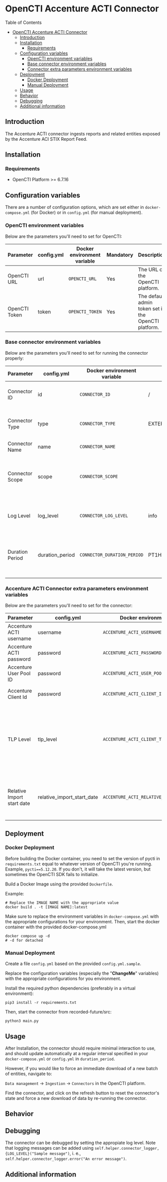 # OpenCTI Accenture ACTI Connector

<!--
General description of the connector
* What it does
* How it works
* Special requirements
* Use case description
* ...
-->

Table of Contents

- [OpenCTI Accenture ACTI Connector](#opencti-accenture-acti-connector)
  - [Introduction](#introduction)
  - [Installation](#installation)
    - [Requirements](#requirements)
  - [Configuration variables](#configuration-variables)
    - [OpenCTI environment variables](#opencti-environment-variables)
    - [Base connector environment variables](#base-connector-environment-variables)
    - [Connector extra parameters environment variables](#connector-extra-parameters-environment-variables)
  - [Deployment](#deployment)
    - [Docker Deployment](#docker-deployment)
    - [Manual Deployment](#manual-deployment)
  - [Usage](#usage)
  - [Behavior](#behavior)
  - [Debugging](#debugging)
  - [Additional information](#additional-information)

## Introduction

The Accenture ACTI connector ingests reports and related entities exposed by the Accenture ACI STIX Report Feed.

## Installation

### Requirements

- OpenCTI Platform >= 6.7.16

## Configuration variables

There are a number of configuration options, which are set either in `docker-compose.yml` (for Docker) or
in `config.yml` (for manual deployment).

### OpenCTI environment variables

Below are the parameters you'll need to set for OpenCTI:

| Parameter     | config.yml | Docker environment variable | Mandatory | Description                                          |
|---------------|------------|-----------------------------|-----------|------------------------------------------------------|
| OpenCTI URL   | url        | `OPENCTI_URL`               | Yes       | The URL of the OpenCTI platform.                     |
| OpenCTI Token | token      | `OPENCTI_TOKEN`             | Yes       | The default admin token set in the OpenCTI platform. |

### Base connector environment variables

Below are the parameters you'll need to set for running the connector properly:

| Parameter         | config.yml      | Docker environment variable | Default         | Mandatory | Description                                                                                 |
|-------------------|-----------------|-----------------------------|-----------------|-----------|---------------------------------------------------------------------------------------------|
| Connector ID      | id              | `CONNECTOR_ID`              | /               | Yes       | A unique `UUIDv4` identifier for this connector instance.                                   |
| Connector Type    | type            | `CONNECTOR_TYPE`            | EXTERNAL_IMPORT | Yes       | Should always be set to `EXTERNAL_IMPORT` for this connector.                               |
| Connector Name    | name            | `CONNECTOR_NAME`            |                 | Yes       | Name of the connector.                                                                      |
| Connector Scope   | scope           | `CONNECTOR_SCOPE`           |                 | Yes       | The scope or type of data the connector is importing, either a MIME type or Stix Object.    |
| Log Level         | log_level       | `CONNECTOR_LOG_LEVEL`       | info            | Yes       | Determines the verbosity of the logs. Options are `debug`, `info`, `warn`, or `error`.      |
| Duration Period   | duration_period | `CONNECTOR_DURATION_PERIOD` | PT1H            | No        | Determines the time interval between each launch of the connector in ISO 8601, ex: `PT30M`. |

### Accenture ACTI Connector extra parameters environment variables

Below are the parameters you'll need to set for the connector:

| Parameter                  | config.yml                 | Docker environment variable                 | Default | Mandatory | Description                                                                                                   |
|----------------------------|----------------------------|---------------------------------------------|---------|-----------|---------------------------------------------------------------------------------------------------------------|
| Accenture ACTI username    | username                   | `ACCENTURE_ACTI_USERNAME`                   | /       | Yes       | Accenture ACTI Username                                                                                       |
| Accenture ACTI password    | password                   | `ACCENTURE_ACTI_PASSWORD`                   | /       | Yes       | Accenture ACTI Password                                                                                       |
| Accenture User Pool ID     | password                   | `ACCENTURE_ACTI_USER_POOL_ID`               | /       | Yes       | Accenture AWS Cognito User Pool Id                                                                            |
| Accenture Client Id        | password                   | `ACCENTURE_ACTI_CLIENT_ID`                  | /       | Yes       | Accenture AWS Cognito Client Id                                                                               |
| TLP Level                  | tlp_level                  | `ACCENTURE_ACTI_CLIENT_TLP_LEVEL`           | amber   | Yes       | TLP level to set on imported entities (allowed values are ['white', 'green', 'amber', 'amber+strict', 'red']) |
| Relative Import start date | relative_import_start_date | `ACCENTURE_ACTI_RELATIVE_IMPORT_START_DATE` | P30D    | Yes       | Relative sate to start import from (in ISO-8601 format). Example: P30D for last 30 days                       |

## Deployment

### Docker Deployment

Before building the Docker container, you need to set the version of pycti in `requirements.txt` equal to whatever
version of OpenCTI you're running. Example, `pycti==5.12.20`. If you don't, it will take the latest version, but
sometimes the OpenCTI SDK fails to initialize.

Build a Docker Image using the provided `Dockerfile`.

Example:

```shell
# Replace the IMAGE NAME with the appropriate value
docker build . -t [IMAGE NAME]:latest
```

Make sure to replace the environment variables in `docker-compose.yml` with the appropriate configurations for your
environment. Then, start the docker container with the provided docker-compose.yml

```shell
docker compose up -d
# -d for detached
```

### Manual Deployment

Create a file `config.yml` based on the provided `config.yml.sample`.

Replace the configuration variables (especially the "**ChangeMe**" variables) with the appropriate configurations for
you environment.

Install the required python dependencies (preferably in a virtual environment):

```shell
pip3 install -r requirements.txt
```

Then, start the connector from recorded-future/src:

```shell
python3 main.py
```

## Usage

After Installation, the connector should require minimal interaction to use, and should update automatically at a regular interval specified in your `docker-compose.yml` or `config.yml` in `duration_period`.

However, if you would like to force an immediate download of a new batch of entities, navigate to:

`Data management` -> `Ingestion` -> `Connectors` in the OpenCTI platform.

Find the connector, and click on the refresh button to reset the connector's state and force a new
download of data by re-running the connector.

## Behavior

<!--
Describe how the connector functions:
* What data is ingested, updated, or modified
* Important considerations for users when utilizing this connector
* Additional relevant details
-->


## Debugging

The connector can be debugged by setting the appropiate log level.
Note that logging messages can be added using `self.helper.connector_logger,{LOG_LEVEL}("Sample message")`, i.
e., `self.helper.connector_logger.error("An error message")`.

<!-- Any additional information to help future users debug and report detailed issues concerning this connector -->

## Additional information

<!--
Any additional information about this connector
* What information is ingested/updated/changed
* What should the user take into account when using this connector
* ...
-->
